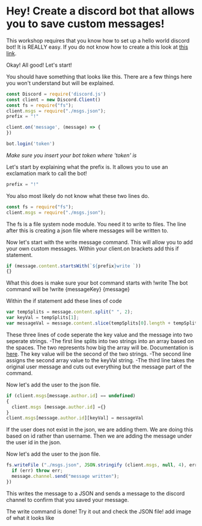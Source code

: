# Hey! Create a discord bot that allows you to save custom messages!

This workshop requires that you know how to set up a hello world discord bot! It is REALLY easy. If you do not know how to create a this look at [this link](https://workshops.hackclub.com/hello_bot/).

Okay! All good! Let's start!

You should have something that looks like this. There are a few things here you won't understand but will be explained.
```js
const Discord = require('discord.js')
const client = new Discord.Client()
const fs = require("fs");
client.msgs = require("./msgs.json");
prefix = "!"

client.on('message', (message) => {
})

bot.login('token')
```
*Make sure you insert your bot token where 'token' is*

Let's start by explaining what the prefix is. It allows you to use an exclamation mark to call the bot!
```js
prefix = "!"
```

You also most likely do not know what these two lines do.
```js
const fs = require("fs");
client.msgs = require("./msgs.json");
```
The fs is a file system node module. You need it to write to files.
The line after this is creating a json file where messages will be written to.


Now let's start with the write message command. This will allow you to add your own custom messages.
Within your client.on brackets add this if statement.
```js
if (message.content.startsWith(`${prefix}write `))
{}
```
What this does is make sure your bot command starts with !write
The bot command will be !write {messageKey} {message}

Within the if statement add these lines of code
```js
var tempSplits = message.content.split(" ", 2);
var keyVal = tempSplits[1];
var messageVal = message.content.slice(tempSplits[0].length + tempSplits[1].length + 2);
```
These three lines of code seperate the key value and the message into two seperate strings.
-The first line splits into two strings into an array based on the spaces. The two represents how big the array will be. Documentation is [here](https://www.w3schools.com/jsref/jsref_split.asp). The key value will be the second of the two strings.
-The second line assigns the second array value to the keyVal string.
-The third line takes the original user message and cuts out everything but the message part of the command.

Now let's add the user to the json file.
```js
if (client.msgs[message.author.id] == undefined)
{
  client.msgs [message.author.id] ={}
}
client.msgs[message.author.id][keyVal] = messageVal
```
If the user does not exist in the json, we are adding them. We are doing this based on id rather than username.
Then we are adding the message under the user id in the json.

Now let's add the user to the json file.
```js
fs.writeFile ("./msgs.json", JSON.stringify (client.msgs, null, 4), err =>{
  if (err) throw err;
  message.channel.send("message written");
})
```
This writes the message to a JSON and sends a message to the discord channel to confirm that you saved your message.

The write command is done! Try it out and check the JSON file!
add image of what it looks like

